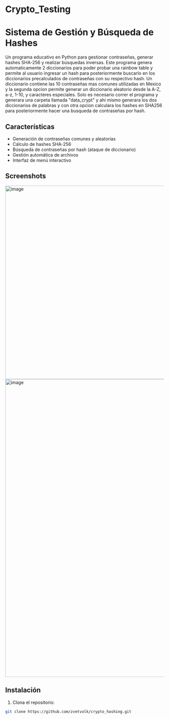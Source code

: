 # Crypto_Testing
# Sistema de Gestión y Búsqueda de Hashes

Un programa educativo en Python para gestionar contraseñas, generar hashes SHA-256 y realizar búsquedas inversas. Este programa genera automaticamente 2 diccionarios para poder probar una rainbow table y permite al usuario ingresar un hash para posteriormente buscarlo en los diccionarios precalculados de contraseñas con su respectivo hash. Un diccionario contiene las 10 contraseñas mas comunes utilizadas en Mexico y la segunda opcion permite generar un diccionario aleatorio desde la A-Z, a-z, 1-10, y caracteres especiales. Solo es necesario correr el programa y generara una carpeta llamada "data_crypt" y ahí mismo generara los dos diccionarios de palabras y con otra opcion calculara los hashes en SHA256 para posteriormente hacer una busqueda de contraseñas por hash.

## Características

- Generación de contraseñas comunes y aleatorias
- Cálculo de hashes SHA-256
- Búsqueda de contraseñas por hash (ataque de diccionario)
- Gestión automática de archivos
- Interfaz de menú interactivo

## Screenshots
<img width="1345" height="613" alt="image" src="https://github.com/user-attachments/assets/7ed776ba-b4d4-4dba-aac8-d2b694beadec" />

<img width="1163" height="944" alt="image" src="https://github.com/user-attachments/assets/e5accd47-98d1-4162-b848-a576dd660d61" />

## Instalación

1. Clona el repositorio:
```bash
git clone https://github.com/zvetvolk/crypto_hashing.git
